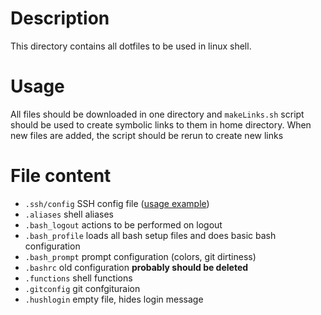 # Description
This directory contains all dotfiles to be used in linux shell. 

# Usage
All files should be downloaded in one directory and `makeLinks.sh` script should be used to create symbolic links to them in home directory.
When new files are added, the script should be rerun to create new links

# File content
- `.ssh/config` SSH config file ([usage example](https://linuxize.com/post/using-the-ssh-config-file/))
- `.aliases` shell aliases
- `.bash_logout` actions to be performed on logout
- `.bash_profile` loads all bash setup files and does basic bash configuration
- `.bash_prompt` prompt configuration (colors, git dirtiness)
- `.bashrc` old configuration **probably should be deleted**
- `.functions` shell functions
- `.gitconfig` git confgituraion
- `.hushlogin` empty file, hides login message
